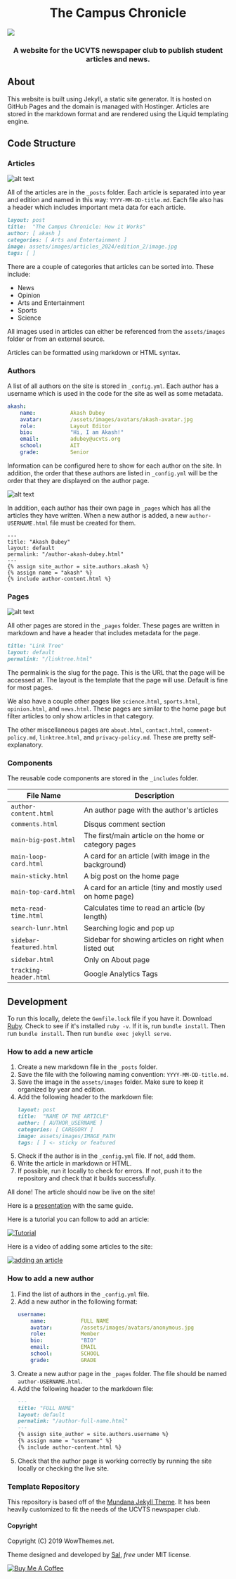<h1 style="text-align: center;">The Campus Chronicle</h1>

<img src="front_page.png" style="text-align: center;">

<h3 style="text-align: center; text-weight: strong;">A website for the UCVTS newspaper club to publish student articles and news.</h3>

## About
This website is built using Jekyll, a static site generator. It is hosted on GitHub Pages and the domain is managed with Hostinger. Articles are stored in the markdown format and are rendered using the Liquid templating engine. 

## Code Structure
### Articles
![alt text](article_page.png)

All of the articles are in the `_posts` folder. Each article is separated into year and edition and named in this way: `YYYY-MM-DD-title.md`. Each file also has a header which includes important meta data for each article.

```markdown
layout: post
title:  "The Campus Chronicle: How it Works"
author: [ akash ]
categories: [ Arts and Entertainment ]
image: assets/images/articles_2024/edition_2/image.jpg
tags: [ ]
```

There are a couple of categories that articles can be sorted into. These include:
- News
- Opinion
- Arts and Entertainment
- Sports
- Science

All images used in articles can either be referenced from the `assets/images` folder or from an external source.

Articles can be formatted using markdown or HTML syntax. 

### Authors
A list of all authors on the site is stored in `_config.yml`. Each author has a username which is used in the code for the site as well as some metadata.

```yaml
akash:
    name:           Akash Dubey
    avatar:         /assets/images/avatars/akash-avatar.jpg
    role:           Layout Editor
    bio:            "Hi, I am Akash!"
    email:          adubey@ucvts.org
    school:         AIT
    grade:          Senior
```

Information can be configured here to show for each author on the site. In addition, the order that these authors are listed in `_config.yml` will be the order that they are displayed on the author page. 


![alt text](author_page.png)

In addition, each author has their own page in `_pages` which has all the articles they have written. When a new author is added, a new `author-USERNAME.html` file must be created for them. 

```liquid
---
title: "Akash Dubey"
layout: default
permalink: "/author-akash-dubey.html"
---
{% assign site_author = site.authors.akash %}
{% assign name = "akash" %}
{% include author-content.html %}
```

### Pages
![alt text](science_page.png)

All other pages are stored in the `_pages` folder. These pages are written in markdown and have a header that includes metadata for the page. 

```markdown
title: "Link Tree"
layout: default
permalink: "/linktree.html"
```

The permalink is the slug for the page. This is the URL that the page will be accessed at. The layout is the template that the page will use. Default is fine for most pages.

We also have a couple other pages like `science.html`, `sports.html`, `opinion.html`, and `news.html`. These pages are similar to the home page but filter articles to only show articles in that category.

The other miscellaneous pages are `about.html`, `contact.html`, `comment-policy.md`, `linktree.html`, and `privacy-policy.md`. These are pretty self-explanatory.

### Components
The reusable code components are stored in the `_includes` folder. 

<!-- Create a table with file name and description -->
| File Name | Description |
| --- | --- |
| `author-content.html` | An author page with the author's articles |
| `comments.html` | Disqus comment section |
| `main-big-post.html` | The first/main article on the home or category pages |
| `main-loop-card.html` | A card for an article (with image in the background) |
| `main-sticky.html` | A big post on the home page |
| `main-top-card.html` | A card for an article (tiny and mostly used on home page) |
| `meta-read-time.html` | Calculates time to read an article (by length) |
| `search-lunr.html` | Searching logic and pop up |
| `sidebar-featured.html` | Sidebar for showing articles on right when listed out |
| `sidebar.html` | Only on About page |
| `tracking-header.html` | Google Analytics Tags |

## Development

To run this locally, delete the `Gemfile.lock` file if you have it. Download [Ruby](https://www.ruby-lang.org/en/downloads/). Check to see if it's installed `ruby -v`. If it is, run `bundle install`. Then run `bundle install`. Then run `bundle exec jekyll serve`. 

### How to add a new article
1. Create a new markdown file in the `_posts` folder.
2. Save the file with the following naming convention: `YYYY-MM-DD-title.md`.
3. Save the image in the `assets/images` folder. Make sure to keep it organized by year and edition.
4. Add the following header to the markdown file:
    ```markdown
    layout: post
    title:  "NAME OF THE ARTICLE"
    author: [ AUTHOR_USERNAME ]
    categories: [ CAREGORY ]
    image: assets/images/IMAGE_PATH
    tags: [ ] <- sticky or featured
    ```
5. Check if the author is in the `_config.yml` file. If not, add them.
6. Write the article in markdown or HTML.
7. If possible, run it locally to check for errors. If not, push it to the repository and check that it builds successfully.

All done! The article should now be live on the site!

Here is a [presentation](https://docs.google.com/presentation/d/1Uj1Jz08X1kLRDBc6Jj9cB4_aVqu3sj2PSrBlm5MK_Y8/edit?usp=sharing) with the same guide.

Here is a tutorial you can follow to add an article: 

[![Tutorial](https://img.youtube.com/vi/ugQ5J05kNYg/0.jpg)](https://www.youtube.com/watch?v=ugQ5J05kNYg)

Here is a video of adding some articles to the site: 

[![adding an article](https://img.youtube.com/vi/L5-R9Mai1Yc/0.jpg)](https://www.youtube.com/watch?v=L5-R9Mai1Yc)

### How to add a new author
1. Find the list of authors in the `_config.yml` file.
2. Add a new author in the following format:
    ```yaml
    username:
        name:           FULL NAME
        avatar:         /assets/images/avatars/anonymous.jpg
        role:           Member
        bio:            "BIO"
        email:          EMAIL
        school:         SCHOOL
        grade:          GRADE
    ```
3. Create a new author page in the `_pages` folder. The file should be named `author-USERNAME.html`.
4. Add the following header to the markdown file:
    ```markdown
    ---
    title: "FULL NAME"
    layout: default
    permalink: "/author-full-name.html"
    ---
    {% assign site_author = site.authors.username %}
    {% assign name = "username" %}
    {% include author-content.html %}
    ```
5. Check that the author page is working correctly by running the site locally or checking the live site.

### Template Repository
This repository is based off of the [Mundana Jekyll Theme](https://wowthemesnet.github.io/mundana-theme-jekyll/). It has been heavily customized to fit the needs of the UCVTS newspaper club.

#### Copyright

Copyright (C) 2019 WowThemes.net.

Theme designed and developed by [Sal](https://www.wowthemes.net), *free* under MIT license. 

<a href="https://www.wowthemes.net/donate/" target="_blank"><img src="https://www.buymeacoffee.com/assets/img/custom_images/orange_img.png" alt="Buy Me A Coffee" style="height: auto !important;width: auto !important;" ></a>

